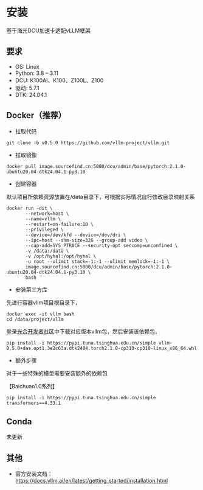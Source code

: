 # 安装

基于海光DCU加速卡适配vLLM框架

## 要求

- OS: Linux
- Python: 3.8 – 3.11
- DCU: K100AI、K100、Z100L、Z100
- 驱动: 5.7.1
- DTK: 24.04.1

## Docker（推荐）

- 拉取代码

```
git clone -b v0.5.0 https://github.com/vllm-project/vllm.git
```

- 拉取镜像

```
docker pull image.sourcefind.cn:5000/dcu/admin/base/pytorch:2.1.0-ubuntu20.04-dtk24.04.1-py3.10
```

- 创建容器

默认项目所依赖资源放置在/data目录下，可根据实际情况自行修改目录映射关系

```
docker run -dit \
       --network=host \
       --name=vllm \
       --restart=on-failure:10 \
       --privileged \
       --device=/dev/kfd --device=/dev/dri \
       --ipc=host --shm-size=32G --group-add video \
       --cap-add=SYS_PTRACE --security-opt seccomp=unconfined \
       -v /data:/data \
       -v /opt/hyhal:/opt/hyhal \
       -u root --ulimit stack=-1:-1 --ulimit memlock=-1:-1 \
       image.sourcefind.cn:5000/dcu/admin/base/pytorch:2.1.0-ubuntu20.04-dtk24.04.1-py3.10 \
       bash
```

- 安装第三方库

先进行容器vllm项目根目录下，

```
docker exec -it vllm bash
cd /data/project/vllm
```

登录[光合开发者社区](https://cancon.hpccube.com:65024/4/main/vllm/DAS1.1.1)中下载对应版本vllm包，然后安装该依赖包，

```
pip install -i https://pypi.tuna.tsinghua.edu.cn/simple vllm-0.5.0+das.opt1.3e2c63a.dtk2404.torch2.1.0-cp310-cp310-linux_x86_64.whl
```

- 额外步骤

对于一些特殊的模型需要安装额外的依赖包

【Baichuan1.0系列】

```
pip install -i https://pypi.tuna.tsinghua.edu.cn/simple transformers==4.33.1
```

## Conda

未更新

## 其他

- 官方安装文档：https://docs.vllm.ai/en/latest/getting_started/installation.html

